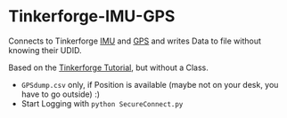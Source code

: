 Tinkerforge-IMU-GPS
===================

Connects to Tinkerforge [IMU](http://www.tinkerforge.com/de/doc/Hardware/Bricks/IMU_Brick.html) and [GPS](http://www.tinkerforge.com/de/doc/Hardware/Bricklets/GPS.html) and writes Data to file without knowing their UDID.


Based on the [Tinkerforge Tutorial](http://www.tinkerforge.com/de/doc/Tutorials/Tutorial_Rugged/Tutorial.html#tutorial-rugged-approach), but without a Class.

* `GPSdump.csv` only, if Position is available (maybe not on your desk, you have to go outside) :)
* Start Logging with `python SecureConnect.py` 
